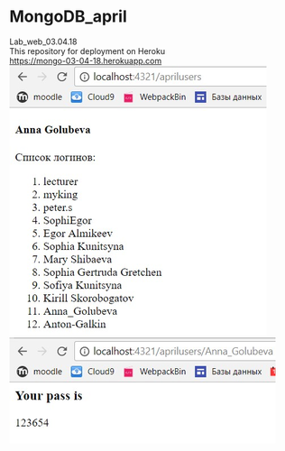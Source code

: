 # MongoDB_april
Lab_web_03.04.18  
This repository for deployment on Heroku   
https://mongo-03-04-18.herokuapp.com   
![users](/Mongo_03.04.18/users.jpg)  
![pass](/Mongo_03.04.18/password.jpg)  
